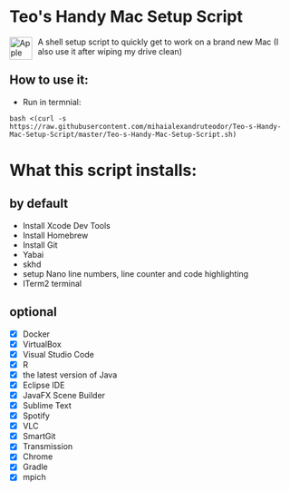 # Teo's Handy Mac Setup Script

<img src="https://upload.wikimedia.org/wikipedia/commons/thumb/8/84/Apple_Computer_Logo_rainbow.svg/800px-Apple_Computer_Logo_rainbow.svg.png"
     alt="Apple Icon"
     style="float: left; margin-right: 10px;"
     width="40" height="40" />


A shell setup script to quickly get to work on a brand new Mac (I also use it after wiping my drive clean)

## How to use it:

- Run in termnial:
```
bash <(curl -s https://raw.githubusercontent.com/mihaialexandruteodor/Teo-s-Handy-Mac-Setup-Script/master/Teo-s-Handy-Mac-Setup-Script.sh)
```

# What this script installs:
## by default

-  Install Xcode Dev Tools
-  Install Homebrew
-  Install Git
-  Yabai
-  skhd
-  setup Nano line numbers, line counter and code highlighting
-  ITerm2 terminal

## optional

- [x] Docker
- [x] VirtualBox
- [x] Visual Studio Code 
- [x] R
- [x] the latest version of Java 
- [x] Eclipse IDE 
- [x] JavaFX Scene Builder 
- [x] Sublime Text 
- [x] Spotify 
- [x] VLC 
- [x] SmartGit 
- [x] Transmission 
- [x] Chrome 
- [x] Gradle
- [x] mpich

